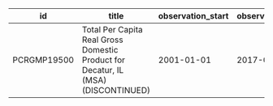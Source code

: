 | id          | title                                                                             | observation_start   | observation_end   |
|-------------|-----------------------------------------------------------------------------------|---------------------|-------------------|
| PCRGMP19500 | Total Per Capita Real Gross Domestic Product for Decatur, IL (MSA) (DISCONTINUED) | 2001-01-01          | 2017-01-01        |